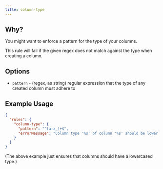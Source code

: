 ```yaml
---
title: column-type
---
```


## Why?

You might want to enforce a pattern for the type of your columns.

This rule will fail if the given regex does not match against the type when creating a column.

## Options

- `pattern` - (regex, as string) regular expression that the type of any created column must adhere to

## Example Usage

```json
{
  "rules": {
    "column-type": {
      "pattern": "^[a-z_]+$",
      "errorMessage": "Column type '%s' of column '%s' should be lower cased"
    }
  }
}
```

(The above example just ensures that columns should have a lowercased type.)
